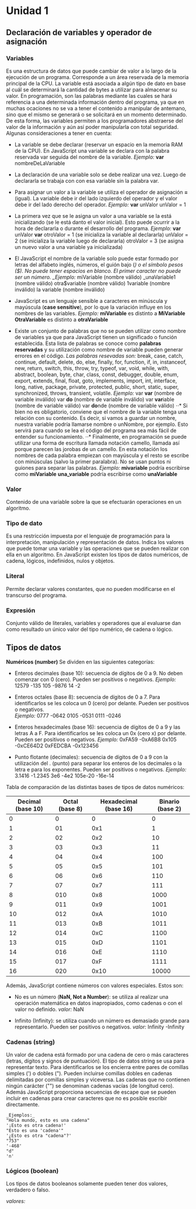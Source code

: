 # Unidad 1

## Declaración de variables y operador de asignación

### Variables

Es una estructura de datos que puede cambiar de valor a lo largo de la ejecución de un programa. Corresponde a un área reservada de la memoria principal de la CPU.
La variable está asociada a algún tipo de dato en base al cuál se determinará la cantidad de bytes a utilizar para almacenar su valor.
En programación, son las palabras mediante las cuales se hará referencia a una determinada información dentro del programa, ya que en muchas ocaciones no se va a tener el contenido a manipular de antemano, sino que el mismo se generará o se solicitará en un momento determinado.
De esta forma, las variables permiten a los programadores abstraerse del valor de la información y aún así poder manipularla con total seguridad.
Algunas consideraciones a tener en cuenta:

-   La variable se debe declarar (reservar un espacio en la memoria RAM de la CPU). En JavaScript una
    variable se declara con la palabra reservada var seguida del nombre de la variable.
    _Ejemplo:_
    **var** nombreDeLaVariable

-   La declaración de una variable solo se debe realizar una vez. Luego de declararla se trabaja con con esa
    variable sin la palabra var.

-   Para asignar un valor a la variable se utiliza el operador de asignación **=** (igual). La variable debe ir del
    lado izquierdo del operador y el valor debe ir del lado derecho del operador.
    _Ejemplo:_
    **var** unValor
    unValor = 1

-   La primera vez que se le asigna un valor a una variable se la está inicializando (se le está danto el valor
    inicial). Esto puede ocurrir a la hora de declararla o durante el desarrollo del programa.
    _Ejemplo:_
    **var** unValor
    **var** otroValor = 1 (se inicializa la variable al declararla)
    unValor = 2 (se inicializa la variable luego de declararla)
    otroValor = 3 (se asigna un nuevo valor a una variable ya inicializada)

-   El JavaScript el nombre de la variable solo puede estar formado por letras del alfabeto inglés, números, el
    guión bajo (_) o el símbolo pesos (\$). No puede tener espacios en blanco. El primer caracter no puede ser un número.
    \_Ejemplo:_
    miVariable (nombre válido)
    \_unaVariable1 (nombre válido)
    otra\$variable (nombre válido)
    1variable (nombre inválido)
    la variable (nombre inválido)

-   JavaScript es un lenguaje sensible a caracteres en minúscula y mayúscula (**case sensitive**), por lo que la
    variación influye en los nombres de las variables.
    _Ejemplo:_
    **miVariable** es distinto a **MiVariable**
    **OtraVariable** es distinto a **otraVariable**

-   Existe un conjunto de palabras que no se pueden utilizar como nombre de variables ya que para
    JavaScript tienen un significado o función establecida. Esta lista de palabras se conoce como **palabras reservadas** y su utilización como nombre de variable pueden generar errores en el código.
    _Las palabras resevadas son:_
    break, case, catch, continue, default, delete, do, else, finally, for, function, if, in, instanceof, new, return, switch, this, throw, try, typeof, var, void, while, with, abstract, boolean, byte, char, class, const, debugger, double, enum, export, extends, final, float, goto, implements, import, int, interface, long, native, package, private, protected, public, short, static, super, synchronized, throws, transient, volatile.
    _Ejemplo:_
    var **var** (nombre de variable inválido)
    var **do** (nombre de variable inválido)
    var **var**iable (nombre de variable válido)
    var **do**nde (nombre de variable válido)
    ⋅⋅* Si bien no es obligatorio, conviene que el nombre de la variable tenga una relación con su contenido. Es decir, si vamos a guardar un nombre, nuestra variable podría llamarse nombre o unNombre, por ejemplo. Esto servirá para cuando se lea el código del programa sea más fácil de entender su funcionamiento.
    ⋅⋅* Finalmente, en programación se puede utilizar una forma de escritura llamada notación camello, llamada así porque parecen las jorobas de un camello. En esta notación los nombres de cada palabra empiezan con mayúscula y el resto se escribe con minúsculas (salvo la primer paralabra). No se usan puntos ni guiones para separar las palabras.
    _Ejemplo:_
    **mivariable** podría escribirse como **miVariable**
    **una_variable** podría escribirse como **unaVariable**

### Valor

Contenido de una variable sobre la que se efectuarán operaciones en un algoritmo.

### Tipo de dato

Es una restricción impuesta por el lenguaje de programación para la interpretación, manipulación y representación de datos. Indica los valores que puede tomar una variable y las operaciones que se pueden realizar con ella en un algoritmo.
En JavaScript existen los tipos de datos numéricos, de cadena, lógicos, indefinidos, nulos y objetos.

### Literal

Permite declarar valores constantes, que no pueden modificarse en el transcurso del programa.

### Expresión

Conjunto válido de literales, variables y operadores que al evaluarse dan como resultado un único valor del tipo numérico, de cadena o lógico.

## Tipos de datos

**Numéricos (number)**
Se dividen en las siguientes categorías:

-   Enteros decimales (base 10): secuencia de dígitos de 0 a 9. No deben comenzar con 0 (cero). Pueden
    ser positivos o negativos.
    _Ejemplo:_
    12579
    -135
    105
    -9876
    14
    -2

-   Enteros octales (base 8): secuencia de dígitos de 0 a 7. Para identificarlos se les coloca un 0 (cero) por
    delante. Pueden ser positivos o negativos.  
     _Ejemplo:_
    0777
    -0642
    0105
    -0531
    0111
    -0246

-   Enteros hexadecimales (base 16): secuencia de dígitos de 0 a 9 y las letras A a F. Para identificarlos se les coloca un 0x (cero x) por delante. Pueden ser positivos o negativos.
    _Ejemplo:_
    0xFA59
    -0xA6B8
    0x105
    -0xCE64D2
    0xFEDCBA
    -0x123456

*   Punto flotante (decimales): secuencia de dígitos de 0 a 9 con la utilización del . (punto) para separar los enteros de los decimales o la letra e para los exponentes. Pueden ser positivos o negativos.
    _Ejemplo:_
    3.1416
    -1.2345
    3e6
    -4e2
    105e-20
    -16e-14

Tabla de comparación de las distintas bases de tipos de datos numéricos:

| Decimal (base 10) | Octal (base 8) | Hexadecimal (base 16) | Binario (base 2) |
| ----------------- | -------------- | --------------------- | ---------------- |
| 0                 | 0              | 0                     | 0                |
| 1                 | 01             | 0x1                   | 1                |
| 2                 | 02             | 0x2                   | 10               |
| 3                 | 03             | 0x3                   | 11               |
| 4                 | 04             | 0x4                   | 100              |
| 5                 | 05             | 0x5                   | 101              |
| 6                 | 06             | 0x6                   | 110              |
| 7                 | 07             | 0x7                   | 111              |
| 8                 | 010            | 0x8                   | 1000             |
| 9                 | 011            | 0x9                   | 1001             |
| 10                | 012            | 0xA                   | 1010             |
| 11                | 013            | 0xB                   | 1011             |
| 12                | 014            | 0xC                   | 1100             |
| 13                | 015            | 0xD                   | 1101             |
| 14                | 016            | 0xE                   | 1110             |
| 15                | 017            | 0xF                   | 1111             |
| 16                | 020            | 0x10                  | 10000            |

Además, JavaScript contiene números con valores especiales. Estos son:

-   No es un número (**NaN, Not a Number**): se utiliza al realizar una operación matemática en datos
    inapropiados, como cadenas o con el valor no definido.
    _valor:_
    NaN

-   Infinito (Infinity): se utiliza cuando un número es demasiado grande para representarlo. Pueden ser
    positivos o negativos.
    _valor:_
    Infinity
    -Infinity

### Cadenas (string)

Un valor de cadena está formado por una cadena de cero o más caracteres (letras, dígitos y signos de puntuación). El tipo de datos string se usa para representar texto. Para identificarlos se los encierra entre pares de comillas simples (') o dobles ("). Pueden incluirse comillas dobles en cadenas delimitadas por comillas simples y viceversa.
Las cadenas que no contienen ningún carácter ("") se denominan cadenas vacías (de longitud cero).
Además JavaScript proporciona secuencias de escape que se pueden incluir en cadenas para crear caracteres que no es posible escribir directamente.

    _Ejemplos:_
    "Hola mundo, esto es una cadena"
    '¡Esto es otra cadena!'
    "Esto es una 'cadena'"
    '¿Esto es otra "cadena"?'
    "753"
    '-468'
    "d"
    'n'

### Lógicos (boolean)

Los tipos de datos booleanos solamente pueden tener dos valores, verdadero o falso.

_valores:_
